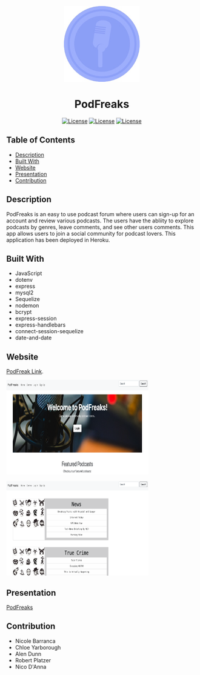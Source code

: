 <p align="center">
  <a href="" rel="noopener">
 <img width=200px height=200px src="./public/images/comment-icon.jpg" alt="Project logo"></a>
</p>

<h1 align="center">PodFreaks</h1>

<div align="center">

<a href="https://opensource.org/licenses/MIT">![License](https://img.shields.io/badge/License-MIT-green.svg)</a>
<a href="https://opensource.org/licenses/BSD-2-Clause">![License](https://img.shields.io/badge/License-BSD_2_Clause-yellowgreen.svg)</a>
<a href="https://opensource.org/licenses/BSD-3-Clause">![License](https://img.shields.io/badge/License-BSD_3_Clause-blue.svg)</a>

</div>

## Table of Contents

* [Description](#description)
* [Built With](#builtwith)
* [Website](#website)
* [Presentation](#presentation)
* [Contribution](#contribution)

## Description

PodFreaks is an easy to use podcast forum where users can sign-up for an account and review various podcasts. The users have the abliity to explore podcasts by genres, leave comments, and see other users comments. This app allows users to join a social community for podcast lovers. This application has been deployed in Heroku.

## Built With

* JavaScript
* dotenv
* express
* mysql2
* Sequelize
* nodemon
* bcrypt
* express-session
* express-handlebars
* connect-session-sequelize
* date-and-date

## Website

[PodFreak Link](https://evening-tor-85614.herokuapp.com/).

<img width=375px height=250px src="./public/images/Homepage.png" alt="homepage screenshot"></img>

<img width=375px height=250px src="./public/images/Genre.png" alt="genre page screenshot"></img>

## Presentation
[PodFreaks](https://docs.google.com/presentation/d/1IWttKVyo4UAwfv6SM7oHBSZzRSTGJ6eG1wAbLB83t14/edit#slide=id.p) 

## Contribution

* Nicole Barranca
* Chloe Yarborough
* Alen Dunn
* Robert Platzer
* Nico D'Anna
